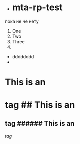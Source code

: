 * # mta-rp-test
пока не че нету
1. One
2. Two
3. Three
4. 

- dddddddd
- 



# This is an <h1> tag ## This is an <h2> tag ###### This is an <h6> tag 
